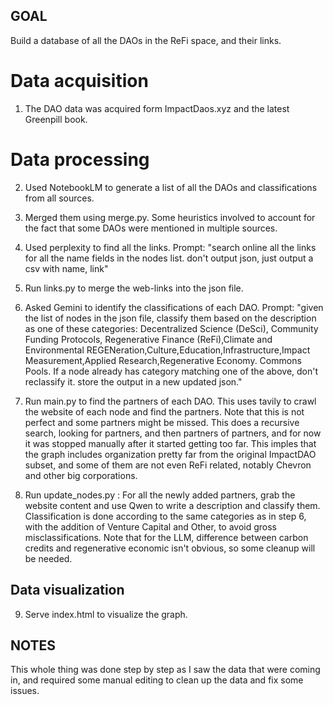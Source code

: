 ## GOAL
Build a database of all the DAOs in the ReFi space, and their links.

# Data acquisition
1. The DAO data was acquired form ImpactDaos.xyz and the latest Greenpill book.

# Data processing
2. Used NotebookLM to generate a list of all the DAOs and classifications from all sources.
3. Merged them using merge.py. Some heuristics involved to account for the fact that some DAOs were mentioned in multiple sources.
4. Used perplexity to find all the links.
Prompt: "search online all the links for all the name fields in the nodes list. don't output json, just output a csv with name, link" 
5. Run links.py to merge the web-links into the json file.
6. Asked Gemini to identify the classifications of each DAO.
Prompt: "given the list of nodes in the json file, classify them based on the description as one of these categories: Decentralized Science (DeSci), Community Funding Protocols, Regenerative Finance (ReFi),Climate and Environmental REGENeration,Culture,Education,Infrastructure,Impact Measurement,Applied Research,Regenerative Economy. Commons Pools. If a node already has category matching one of the above, don't reclassify it. store the output in a new updated json."
7. Run main.py to find the partners of each DAO. 
This uses tavily to crawl the website of each node and find the partners. Note that this is not perfect and some partners might be missed.
This does a recursive search, looking for partners, and then partners of partners, and for now it was stopped manually after it started getting too far.
This imples that the graph includes organization pretty far from the original ImpactDAO subset, and some of them are not even ReFi related, notably Chevron and other big corporations.

8. Run update_nodes.py : For all the newly added partners, grab the website content and use Qwen to write a description and classify them. Classification is done according to the same categories as in step 6, with the addition of Venture Capital and Other, to avoid gross misclassifications. 
Note that for the LLM, difference between carbon credits and regenerative economic isn't obvious, so some cleanup will be needed.

## Data visualization
9. Serve index.html to visualize the graph.

## NOTES
This whole thing was done step by step as I saw the data that were coming in, and required some manual editing to clean up the data and fix some issues. 
